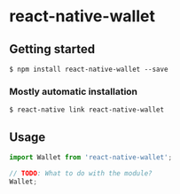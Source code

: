 # react-native-wallet

## Getting started

`$ npm install react-native-wallet --save`

### Mostly automatic installation

`$ react-native link react-native-wallet`

## Usage
```javascript
import Wallet from 'react-native-wallet';

// TODO: What to do with the module?
Wallet;
```
